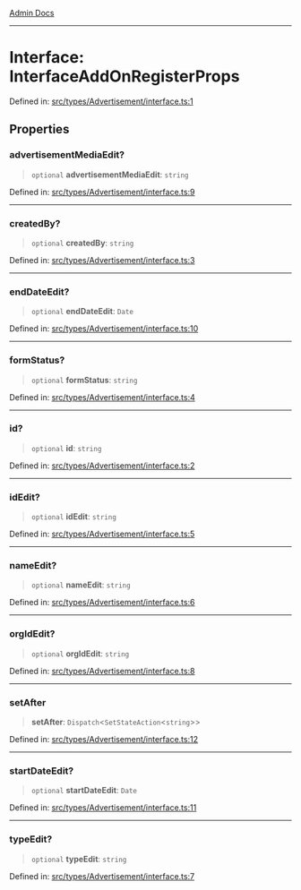 [Admin Docs](/)

***

# Interface: InterfaceAddOnRegisterProps

Defined in: [src/types/Advertisement/interface.ts:1](https://github.com/PalisadoesFoundation/talawa-admin/blob/main/src/types/Advertisement/interface.ts#L1)

## Properties

### advertisementMediaEdit?

> `optional` **advertisementMediaEdit**: `string`

Defined in: [src/types/Advertisement/interface.ts:9](https://github.com/PalisadoesFoundation/talawa-admin/blob/main/src/types/Advertisement/interface.ts#L9)

***

### createdBy?

> `optional` **createdBy**: `string`

Defined in: [src/types/Advertisement/interface.ts:3](https://github.com/PalisadoesFoundation/talawa-admin/blob/main/src/types/Advertisement/interface.ts#L3)

***

### endDateEdit?

> `optional` **endDateEdit**: `Date`

Defined in: [src/types/Advertisement/interface.ts:10](https://github.com/PalisadoesFoundation/talawa-admin/blob/main/src/types/Advertisement/interface.ts#L10)

***

### formStatus?

> `optional` **formStatus**: `string`

Defined in: [src/types/Advertisement/interface.ts:4](https://github.com/PalisadoesFoundation/talawa-admin/blob/main/src/types/Advertisement/interface.ts#L4)

***

### id?

> `optional` **id**: `string`

Defined in: [src/types/Advertisement/interface.ts:2](https://github.com/PalisadoesFoundation/talawa-admin/blob/main/src/types/Advertisement/interface.ts#L2)

***

### idEdit?

> `optional` **idEdit**: `string`

Defined in: [src/types/Advertisement/interface.ts:5](https://github.com/PalisadoesFoundation/talawa-admin/blob/main/src/types/Advertisement/interface.ts#L5)

***

### nameEdit?

> `optional` **nameEdit**: `string`

Defined in: [src/types/Advertisement/interface.ts:6](https://github.com/PalisadoesFoundation/talawa-admin/blob/main/src/types/Advertisement/interface.ts#L6)

***

### orgIdEdit?

> `optional` **orgIdEdit**: `string`

Defined in: [src/types/Advertisement/interface.ts:8](https://github.com/PalisadoesFoundation/talawa-admin/blob/main/src/types/Advertisement/interface.ts#L8)

***

### setAfter

> **setAfter**: `Dispatch`\<`SetStateAction`\<`string`\>\>

Defined in: [src/types/Advertisement/interface.ts:12](https://github.com/PalisadoesFoundation/talawa-admin/blob/main/src/types/Advertisement/interface.ts#L12)

***

### startDateEdit?

> `optional` **startDateEdit**: `Date`

Defined in: [src/types/Advertisement/interface.ts:11](https://github.com/PalisadoesFoundation/talawa-admin/blob/main/src/types/Advertisement/interface.ts#L11)

***

### typeEdit?

> `optional` **typeEdit**: `string`

Defined in: [src/types/Advertisement/interface.ts:7](https://github.com/PalisadoesFoundation/talawa-admin/blob/main/src/types/Advertisement/interface.ts#L7)
